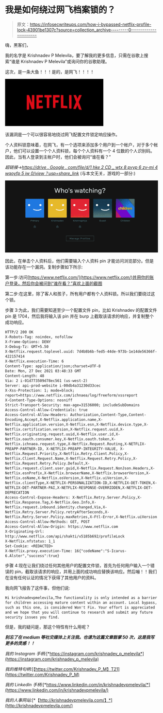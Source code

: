 # 我是如何绕过网飞档案锁的？

> 原文：<https://infosecwriteups.com/how-i-bypassed-netflix-profile-lock-43901be1307c?source=collection_archive---------0----------------------->

嗨，黑客们，

我的名字是 Krishnadev P Melevila，要了解我的更多信息，只需在谷歌上搜索“谁是 Krishnadev P Melevila”或询问你的谷歌助理。

这次，是一条大鱼！！！是的，是网飞！！！！

![](img/594f8c266b1655961d139d1242f6a005.png)

该漏洞是一个可以很容易地绕过网飞配置文件锁定响应操作。

个人资料锁意味着，在网飞，有一个选项来添加多个用户到一个帐户，对于多个帐户，他们可以设置一个个人资料锁，每个个人资料有一个 4 位数的个人识别码。因此，当有人登录到主帐户时，他们会被询问“谁在看？”

*超链接->*[*https://drive . Google . com/file/d/1 hke 2 CD _ wtx 8 pvyp 6 zv-mi 4 wqoyfp 5 iw 0/view？usp=share_link*](https://docs.google.com/document/d/1JAQiAPFdt_Z_wVcsrjz_PW_iPhqX0Kh0EOJtsUcShC4/edit?usp=share_link) (与本文无关，游戏的一部分:)

![](img/4ff5b68820dc2dcfafce5da42b74cce1.png)

因此，在单击个人资料后，他们需要输入个人资料 pin 才能访问浏览部分。但是该功能存在一个漏洞。复制步骤如下所示:

第一步:访问[https://www.netflix.com/](https://www.netflix.com/)并用你的账户登录，然后你会被问到“谁在看？”喜欢上面的截图

第二步:在这里，除了客人和孩子，所有用户都有个人资料锁。所以我们要绕过这个锁。

步骤 3:为此，我们需要知道至少一个配置文件 pin，比如 Krishnadev 的配置文件 pin 是 1704，然后我将输入该 pin 并在 burp 上截取该请求的响应，并复制整个成功响应。

```
HTTP/2 200 OK
X-Robots-Tag: noindex, nofollow
X-Frame-Options: DENY
X-Debug-Tz: GMT+5.50
X-Netflix.request.toplevel.uuid: 7d4b8b6b-fed5-44de-973b-1e14de56366f-422157414
X-Netflix.execution-Time: 6
Content-Type: application/json;charset=UTF-8
Date: Mon, 27 Dec 2021 03:48:33 GMT
Content-Length: 48
Via: 2 i-01d773509d78ec561 (us-west-2)
Server: api-prod-website i-00db4a31230d33cec
X-Xss-Protection: 1; mode=block; report=https://www.netflix.com/ichnaea/log/freeform/xssreport
X-Content-Type-Options: nosniff
Strict-Transport-Security: max-age=31536000; includeSubDomains
Access-Control-Allow-Credentials: true
Access-Control-Allow-Headers: Authorization,Content-Type,Content-Encoding,Accept,X-Netflix.application.name,X-Netflix.application.version,X-Netflix.esn,X-Netflix.device.type,X-Netflix.certification.version,X-Netflix.request.uuid,X-Netflix.originating.request.uuid,X-Netflix.user.id,X-Netflix.oauth.consumer.key,X-Netflix.oauth.token,X-Netflix.ichnaea.request.type,X-Netflix.Request.Routing,X-NETFLIX-PREAPP-PARTNER-ID, X-NETFLIX-PREAPP-INTEGRITY-VALUE, X-Netflix.Request.Priority,X-Netflix.Retry.Client.Policy,X-Netflix.Client.Request.Name,X-Netflix.Request.Retry.Policy,X-Netflix.Request.Retry.Policy.Default,X-Netflix.request.client.user.guid,X-Netflix.Request.NonJson.Headers,X-Netflix.esnPrefix,X-Netflix.browserName,X-Netflix.browserVersion,X-Netflix.osName,X-Netflix.osVersion,X-Netflix.uiVersion,X-Netflix.clientType,X-NETFLIX-PERSONALIZATION-ID,X-NETFLIX-DET-TOKEN,X-NETFLIX-DET-PARTNER-PAI,X-NETFLIX-RESPONSE-OVERRIDDEN,X-NETFLIX-DET-DEPRECATION
Access-Control-Expose-Headers: X-Netflix.Retry.Server.Policy,X-Netflix.Response.Tag,X-Netflix.Geo.Info,X-Netflix.request.inbound.identity.changed,Via,X-Netflix.Retry.Server.Policy.retryAfterSeconds,X-Netflix.Retry.Server.Policy.maxRetries,X-Ftl-Error,X-Netflix.uiVersion
Access-Control-Allow-Methods: GET, POST
Access-Control-Allow-Origin: https://www.netflix.com
X-Originating-Url: http://www.netflix.com/api/shakti/v5185b692/profileLock
X-Netflix.nfstatus: 1_1
Set-Cookie: <REDACTED>
X-Netflix.proxy.execution-Time: 16{"codeName":"S-Icarus-6.Alster","success":true}
```

步骤 4:现在让我们绕过任何其他用户的配置文件锁，首先为任何用户输入一个错误的 pin，截取该请求的响应，并用上面的成功响应替换该响应。然后嘣！！我们在没有任何认证的情况下获得了其他用户的资料。

我向网飞报告了这件事，但他们说:

```
Hi krishnadevpmelevila,The functionality is only intended as a barrier for children accessing mature content within an account. Local bypass, such as this one, is considered Won't Fix. Your effort is appreciated and we hope that you will continue to research and submit any future security issues you find.
```

但是，我的疑问是，那这个特性有什么用呢？

***别忘了在 medium 等社交媒体上关注我。也请为这篇文章鼓掌 50 次，这是我写更多的灵感！！***

*我的 Instagram 手柄:*[*https://instagram.com/krishnadev_p_melevila*](https://instagram.com/krishnadev_p_melevila)

*我的推特句柄:*[【https://twitter.com/Krishnadev_P_M】T21](https://twitter.com/Krishnadev_P_M)

*我的 LinkedIn 手柄:*[*https://www.linkedin.com/in/krishnadevpmelevila/*](https://www.linkedin.com/in/krishnadevpmelevila/)

*我的人事网站:*[*【http://krishnadevpmelevila.com/】*](http://krishnadevpmelevila.com/)